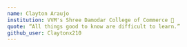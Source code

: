 ```yaml
---
name: Clayton Araujo
institution: VVM's Shree Damodar College of Commerce 🚩
quote: “All things good to know are difficult to learn.”
github_user: Claytonx210
---
```

